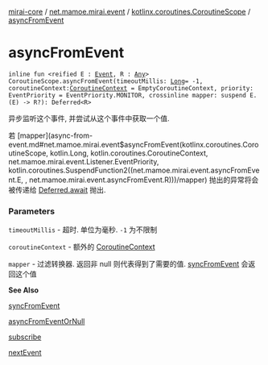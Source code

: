 [mirai-core](../../index.md) / [net.mamoe.mirai.event](../index.md) / [kotlinx.coroutines.CoroutineScope](index.md) / [asyncFromEvent](./async-from-event.md)

# asyncFromEvent

`inline fun <reified E : `[`Event`](../-event/index.md)`, R : `[`Any`](https://kotlinlang.org/api/latest/jvm/stdlib/kotlin/-any/index.html)`> CoroutineScope.asyncFromEvent(timeoutMillis: `[`Long`](https://kotlinlang.org/api/latest/jvm/stdlib/kotlin/-long/index.html)` = -1, coroutineContext: `[`CoroutineContext`](https://kotlinlang.org/api/latest/jvm/stdlib/kotlin.coroutines/-coroutine-context/index.html)` = EmptyCoroutineContext, priority: EventPriority = EventPriority.MONITOR, crossinline mapper: suspend E.(E) -> R?): Deferred<R>`

异步监听这个事件, 并尝试从这个事件中获取一个值.

若 [mapper](async-from-event.md#net.mamoe.mirai.event$asyncFromEvent(kotlinx.coroutines.CoroutineScope, kotlin.Long, kotlin.coroutines.CoroutineContext, net.mamoe.mirai.event.Listener.EventPriority, kotlin.coroutines.SuspendFunction2((net.mamoe.mirai.event.asyncFromEvent.E, , net.mamoe.mirai.event.asyncFromEvent.R)))/mapper) 抛出的异常将会被传递给 [Deferred.await](#) 抛出.

### Parameters

`timeoutMillis` - 超时. 单位为毫秒. `-1` 为不限制

`coroutineContext` - 额外的 [CoroutineContext](https://kotlinlang.org/api/latest/jvm/stdlib/kotlin.coroutines/-coroutine-context/index.html)

`mapper` - 过滤转换器. 返回非 null 则代表得到了需要的值. [syncFromEvent](../sync-from-event.md) 会返回这个值

**See Also**

[syncFromEvent](../sync-from-event.md)

[asyncFromEventOrNull](async-from-event-or-null.md)

[subscribe](subscribe.md)

[nextEvent](../next-event.md)

